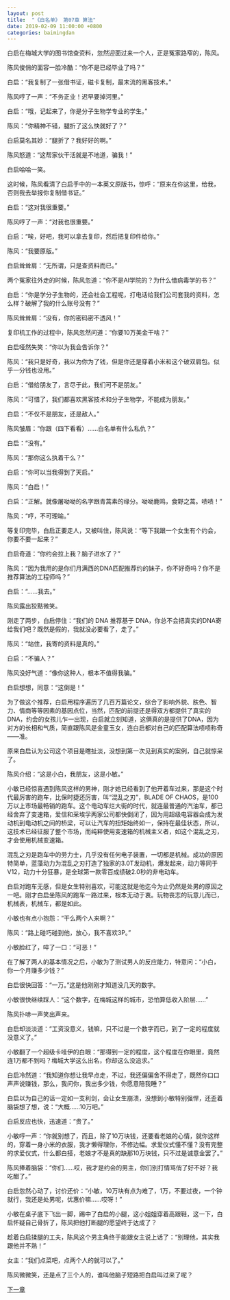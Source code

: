 ```yaml
---
layout: post
title:  "《白名单》 第07章 算法"
date: 2019-02-09 11:00:00 +0800
categories: baimingdan
---
```

白启在梅城大学的图书馆查资料，忽然迎面过来一个人，正是冤家路窄的，陈风。

陈风俊俏的面容一脸冷酷：“你不是已经毕业了吗？”

白启：“我复制了一张借书证，磁卡复制，最末流的黑客技术。”

陈风哼了一声：“不务正业！迟早要掉河里。”

白启：“哦，记起来了，你是分子生物学专业的学生。”

陈风：“你精神不错，腿折了这么快就好了？”

白启莫名其妙：“腿折了？我好好的啊。”

陈风怒道：“这帮家伙干活就是不地道，骗我！”

白启哈哈一笑。

这时候，陈风看清了白启手中的一本英文原版书，惊呼：“原来在你这里，给我，否则我去举报你复制借书证。”

白启：“这对我很重要。”

陈风哼了一声：“对我也很重要。”

白启：“唉，好吧，我可以拿去复印，然后把复印件给你。”

陈风：“我要原版。”

白启耸耸肩：“无所谓，只是查资料而已。”

两个冤家往外走的时候，陈风忽道：“你不是AI学院的？为什么借病毒学的书？”

白启：“你是学分子生物的，还会社会工程呢，打电话给我们公司套我的资料，怎么样？破解了我的什么账号没有？”

陈风耸耸肩：“没有，你的密码密不透风！”

复印机工作的过程中，陈风忽然问道：“你要10万美金干啥？”

白启哑然失笑：“你以为我会告诉你？”

陈风：“我只是好奇，我以为你为了钱，但是你还是穿着小米和这个破双肩包。似乎一分钱也没用。”

白启：“借给朋友了，言尽于此，我们可不是朋友。”

陈风：“可惜了，我们都喜欢黑客技术和分子生物学，不能成为朋友。”

白启：“不仅不是朋友，还是敌人。”

陈风皱眉：“你跟（四下看看）……白名单有什么私仇？”

白启：“没有。”

陈风：“那你这么执着干么？”

白启：“你可以当我得到了天启。”

陈风：“白启！”

白启：“正解。就像屠呦呦的名字跟青蒿素的缘分。呦呦鹿鸣，食野之蒿。啧啧！”

陈风：“哼，不可理喻。”

等复印完毕，白启正要走人，又被叫住，陈风说：“等下我跟一个女生有个约会，你要不要一起来？”

白启奇道：“你约会拉上我？脑子进水了？”

陈风：“因为我用的是你们月满西的DNA匹配推荐约的妹子，你不好奇吗？你不是推荐算法的工程师吗？”

白启：“……我去。”

陈风露出狡黠微笑。

刚走了两步，白启停住：“我们的 DNA 推荐基于 DNA，你总不会把真实的DNA寄给我们吧？既然是假的，我就没必要看了，走了。”

陈风：“站住，我寄的资料是真的。”

白启：“不骗人？”

陈风没好气道：“像你这种人，根本不值得我骗。”

白启想想，同意：“这倒是！”

为了做这个推荐，白启用程序遍历了几百万篇论文，综合了影响外貌、肤色、智力、情商等等因素的基因点位，当然，匹配的前提还是得双方都提供了真实的DNA，约会的女孩儿乍一出现，白启就立刻知道，这俩真的是提供了DNA，因为对方的长相和气质，简直跟陈风是金童玉女，连白启都对自己的匹配算法啧啧称奇——准。

原来白启认为公司这个项目是瞎扯淡，没想到第一次见到真实的案例，自己就惊呆了。

陈风介绍：“这是小白，我朋友，这是小敏。”

小敏已经惊喜遇到陈风这样的男神，刚才她已经看到了他开着车过来，那是这个时代最厉害的跑车，比保时捷还厉害，叫“混乱之刃”，BLADE OF CHAOS，是100万以上市场最畅销的跑车。这个电动车烂大街的时代，就连最普通的汽油车，都已经舍弃了变速箱，爱信和采埃孚两家公司都快倒闭了，因为用超级电容器会成为发动机到电动机之间的桥梁，可以让汽车的扭矩始终如一，保持在最佳状态，所以，这技术已经征服了整个市场，而纯粹使用变速箱的机械主义者，如这个混乱之刃，才会使用机械变速箱。

混乱之刃是跑车中的劳力士，几乎没有任何电子装置，一切都是机械。成功的原因特简单，蓝藻动力为混乱之刃打造了独家的3.0T发动机，爆发起来，动力等同于V12，动力十分狂暴，是全球第一款零百成绩破2.0秒的非电动车。

白启对跑车无感，但是女生特别喜欢，可能这就是他迄今为止仍然是处男的原因之一吧。刚才白启坐陈风的跑车一路过来，根本无动于衷。玩物丧志的玩意儿而已，机械表，机械车，都是如此。

小敏也有点小抱怨：“干么两个人来啊？”

陈风：“路上碰巧碰到他，放心，我不喜欢3P。”

小敏脸红了，啐了一口：“可恶！”

在了解了两人的基本情况之后，小敏为了测试男人的反应能力，特意问：“小白，你一个月赚多少钱？”

白启很快回答：“一万。”这是他刚刚才知道没几天的数字。

小敏很快继续踩人：“这个数字，在梅城这样的城市，恐怕算低收入阶层……”

陈风扑哧一声笑出声来。

白启却淡淡道：“工资没意义，钱嘛，只不过是一个数字而已，到了一定的程度就没意义了。”

小敏翻了一个超级卡哇伊的白眼：“那得到一定的程度，这个程度在你眼里，竟然连1万都不到吗？梅城大学这么出名，你却这么没追求。”

白启冷然道：“我知道你想让我早点走，不过，我还偏偏舍不得走了，既然你口口声声说赚钱，那么，我问你，我出多少钱，你愿意陪我睡？”

白启以为自己的话一定如一支利剑，会让女生崩溃，没想到小敏特别强悍，还歪着脑袋想了想，说：“大概……10万吧。”

白启反应也快，迅速道：“贵了。”

小敏哼一声：“你就别想了，而且，除了10万块钱，还要看老娘的心情，就你这样的，穿着一身小米的衣服，我才懒得理你，不修边幅。求爱仪式懂不懂？没有完整的求爱仪式，什么都白搭，老娘才不是真的缺那10万块钱，只不过是诚意金罢了。”

陈风捧着脑袋：“你们……哎，我才是约会的男主，你们别打情骂俏了好不好？我吃醋了。”

白启忽然心动了，讨价还价：“小敏，10万块有点为难了，1万，不要过夜，一个钟就行，我还是处男呢，优惠价嘛……哎呀！”

小敏在桌子底下飞出一脚，踢中了白启的小腿，这小姐姐穿着高跟鞋，这一下，白启怀疑自己骨折了，陈风把他打断腿的愿望终于达成了？

趁着白启揉腿的工夫，陈风这个男主角终于能跟女主说上话了：“别理他，其实我跟他并不熟！”

女主：“我们点菜吧，点两个人的就可以了。”

陈风微微笑，还是点了三个人的，谁叫他脑子短路把白启叫过来了呢？

[下一章](/baimingdan/2019/02/10/08.html)
